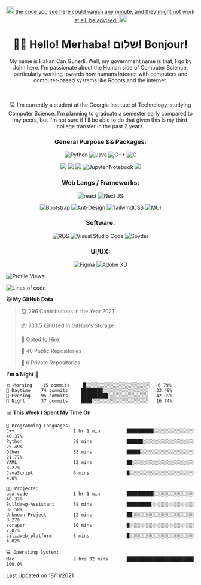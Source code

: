  
<div align="center">
 
<a href="https://youtu.be/WPQSVUjeHfw"> 
 <img src="https://thumbs.gfycat.com/DelayedVacantDassie.webp" alt="this code does not work." width="20" height="20"/> the code you see here could vanish any minute, and they might not work at all. be advised.  <img src="https://thumbs.gfycat.com/DelayedVacantDassie.webp" alt="oh fuck" width="20" height="20"/></a>
<br>

# 👋🏻 Hello! Merhaba! שלום!  Bonjour! # 
 
 
My name is Hakan Can Gunerli. Well, my government name is that, I go by John here. I'm passionate about the Human side of Computer Science, particularly working towards how humans interact with computers and computer-based systems like Robots and the internet.

<br> 
<br>
💻 I'm currently a student at the Georgia Institute of Technology, studying Computer Science. I'm planning to graduate a semester early compared to my peers, but I'm not sure if I'll be able to do that given this is my third college transfer in the past 2 years. 

 ### General Purpose && Packages: 
![Python](https://img.shields.io/badge/-Python-black?style=flat-square&logo=Python)
![Java](https://img.shields.io/badge/-java-E34A86?style=flat-square&logo=java)
![C++](https://img.shields.io/badge/-C++-00599C?style=flat-square&logo=c)
![C](https://img.shields.io/badge/C-00599C?style=flat-square&logo=c&logoColor=white)

![](https://img.shields.io/badge/Numpy-777BB4?style=flat-square&logo=numpy&logoColor=white)
![](https://img.shields.io/badge/Pandas-2C2D72?style=flat-square&logo=pandas&logoColor=white)
![](https://img.shields.io/badge/Plotly-239120?style=flat-square&logo=plotly&logoColor=white)
![Jupyter Notebook](https://img.shields.io/badge/jupyter-%23FA0F00.svg?style=flat-square&logo=jupyter&logoColor=white)
![](https://img.shields.io/badge/OpenCV-27338e?style=flat-square&logo=OpenCV&logoColor=white)
 
### Web Langs / Frameworks: 
![react](https://img.shields.io/badge/-React-45b8d8?style=flat-square&logo=react&logoColor=white)
![Next JS](https://img.shields.io/badge/Next-black?style=flat-square&logo=next.js&logoColor=white)
 
![Bootstrap](https://img.shields.io/badge/-Bootstrap-563D7C?style=flat-square&logo=bootstrap)
![Ant-Design](https://img.shields.io/badge/-AntDesign-%230170FE?style=flat-square&logo=ant-design&logoColor=white)
![TailwindCSS](https://img.shields.io/badge/tailwindcss-%2338B2AC.svg?style=flat-square&logo=tailwind-css&logoColor=white)
![MUI](https://img.shields.io/badge/MUI-%230081CB.svg?style=flat-square&logo=material-ui&logoColor=white)


### Software: 
![ROS](https://img.shields.io/badge/ros-%230A0FF9.svg?style=flat-square&logo=ros&logoColor=white)
![Visual Studio Code](https://img.shields.io/badge/Visual%20Studio%20Code-0078d7.svg?style=flat-square&logo=visual-studio-code&logoColor=white)
![Spyder](https://img.shields.io/badge/Spyder-838485?style=flat-square&logo=spyder%20ide&logoColor=maroon)

 
### UI/UX: 
![Figma](https://img.shields.io/badge/figma-%23F24E1E.svg?style=flat-square&logo=figma&logoColor=white)
![Adobe XD](https://img.shields.io/badge/Adobe%20XD-470137?style=flat-square&logo=Adobe%20XD&logoColor=#FF61F6)
  
 </div>
 </div>
 
 </div>


<!--START_SECTION:waka-->
![Profile Views](http://img.shields.io/badge/Profile%20Views-230-blue)

![Lines of code](https://img.shields.io/badge/From%20Hello%20World%20I%27ve%20Written-1.3%20million%20lines%20of%20code-blue)

**🐱 My GitHub Data** 

> 🏆 296 Contributions in the Year 2021
 > 
> 📦 733.5 kB Used in GitHub's Storage 
 > 
> 💼 Opted to Hire
 > 
> 📜 40 Public Repositories 
 > 
> 🔑 6 Private Repositories  
 > 
**I'm a Night 🦉** 

```text
🌞 Morning    15 commits     █░░░░░░░░░░░░░░░░░░░░░░░░   6.79% 
🌆 Daytime    74 commits     ████████░░░░░░░░░░░░░░░░░   33.48% 
🌃 Evening    95 commits     ██████████░░░░░░░░░░░░░░░   42.99% 
🌙 Night      37 commits     ████░░░░░░░░░░░░░░░░░░░░░   16.74%

```


📊 **This Week I Spent My Time On** 

```text
💬 Programming Languages: 
C++                      1 hr 1 min          ██████████░░░░░░░░░░░░░░░   40.37% 
Python                   38 mins             ██████░░░░░░░░░░░░░░░░░░░   25.49% 
Other                    33 mins             █████░░░░░░░░░░░░░░░░░░░░   21.77% 
YAML                     12 mins             ██░░░░░░░░░░░░░░░░░░░░░░░   8.27% 
JavaScript               6 mins              █░░░░░░░░░░░░░░░░░░░░░░░░   4.0%

🐱‍💻 Projects: 
uga-code                 1 hr 1 min          ██████████░░░░░░░░░░░░░░░   40.37% 
Bulldawg-Assistant       58 mins             █████████░░░░░░░░░░░░░░░░   38.58% 
Unknown Project          12 mins             ██░░░░░░░░░░░░░░░░░░░░░░░   8.27% 
scraper                  10 mins             █░░░░░░░░░░░░░░░░░░░░░░░░   7.07% 
ciliaweb_platform        6 mins              █░░░░░░░░░░░░░░░░░░░░░░░░   4.02%

💻 Operating System: 
Mac                      2 hrs 32 mins       █████████████████████████   100.0%

```


 Last Updated on 18/11/2021
<!--END_SECTION:waka-->


